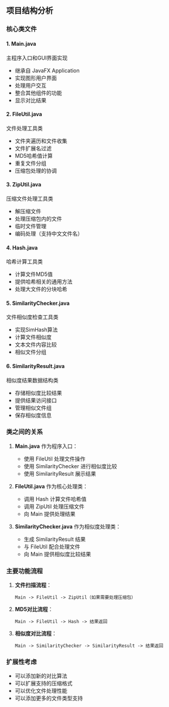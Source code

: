 ## 项目结构分析

### 核心类文件

#### 1. Main.java
主程序入口和GUI界面实现
- 继承自 JavaFX Application
- 实现图形用户界面
- 处理用户交互
- 整合其他组件的功能
- 显示对比结果

#### 2. FileUtil.java
文件处理工具类
- 文件夹遍历和文件收集
- 文件扩展名过滤
- MD5哈希值计算
- 重复文件分组
- 压缩包处理的协调

#### 3. ZipUtil.java
压缩文件处理工具类
- 解压缩文件
- 处理压缩包内的文件
- 临时文件管理
- 编码处理（支持中文文件名）

#### 4. Hash.java
哈希计算工具类
- 计算文件MD5值
- 提供哈希相关的通用方法
- 处理大文件的分块哈希

#### 5. SimilarityChecker.java
文件相似度检查工具类
- 实现SimHash算法
- 计算文件相似度
- 文本文件内容比较
- 相似文件分组

#### 6. SimilarityResult.java
相似度结果数据结构类
- 存储相似度比较结果
- 提供结果访问接口
- 管理相似文件组
- 保存相似度信息

### 类之间的关系

1. **Main.java** 作为程序入口：
   - 使用 FileUtil 处理文件操作
   - 使用 SimilarityChecker 进行相似度比较
   - 使用 SimilarityResult 展示结果

2. **FileUtil.java** 作为核心处理类：
   - 调用 Hash 计算文件哈希值
   - 调用 ZipUtil 处理压缩文件
   - 向 Main 提供处理结果

3. **SimilarityChecker.java** 作为相似度处理类：
   - 生成 SimilarityResult 结果
   - 与 FileUtil 配合处理文件
   - 向 Main 提供相似度比较结果

### 主要功能流程

1. **文件扫描流程**：
   ```
   Main -> FileUtil -> ZipUtil（如果需要处理压缩包）
   ```

2. **MD5对比流程**：
   ```
   Main -> FileUtil -> Hash -> 结果返回
   ```

3. **相似度对比流程**：
   ```
   Main -> SimilarityChecker -> SimilarityResult -> 结果返回
   ```

### 扩展性考虑

- 可以添加新的对比算法
- 可以扩展支持的压缩格式
- 可以优化文件处理性能
- 可以添加更多的文件类型支持